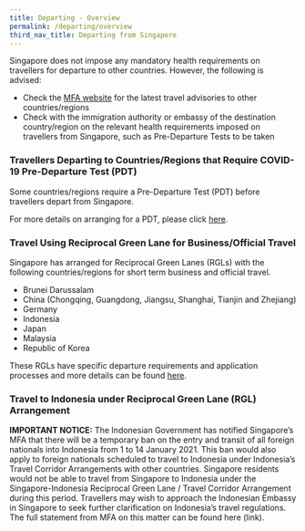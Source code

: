 ```yaml
---
title: Departing - Overview 
permalink: /departing/overview
third_nav_title: Departing from Singapore
---
```


Singapore does not impose any mandatory health requirements on travellers for departure to other countries. However, the following is advised:
- Check the <a href="https://www.mfa.gov.sg" target="_blank">MFA website</a> for the latest travel advisories to other countries/regions
- Check with the immigration authority or embassy of the destination country/region on the relevant health requirements imposed on travellers from Singapore, such as Pre-Departure Tests to be taken

### Travellers Departing to Countries/Regions that Require COVID-19 Pre-Departure Test (PDT)

Some countries/regions require a Pre-Departure Test (PDT) before travellers depart from Singapore. 

For more details on arranging for a PDT, please click [here](/health/pre-departure-test).

### Travel Using Reciprocal Green Lane for Business/Official Travel

Singapore has arranged for Reciprocal Green Lanes (RGLs) with the following countries/regions for short term business and official travel. 
- Brunei Darussalam
- China (Chongqing, Guangdong, Jiangsu, Shanghai, Tianjin and Zhejiang)
- Germany
- Indonesia
- Japan
- Malaysia
- Republic of Korea

These RGLs have specific departure requirements and application processes and more details can be found [here](/rgl/visiting-rgl-counterparts).

### Travel to Indonesia under Reciprocal Green Lane (RGL) Arrangement

**IMPORTANT NOTICE:** The Indonesian Government has notified Singapore’s MFA that there will be a temporary ban on the entry and transit of all foreign nationals into Indonesia from 1 to 14 January 2021. This ban would also apply to foreign nationals scheduled to travel to Indonesia under Indonesia’s Travel Corridor Arrangements with other countries. Singapore residents would not be able to travel from Singapore to Indonesia under the Singapore-Indonesia Reciprocal Green Lane / Travel Corridor Arrangement during this period. Travellers may wish to approach the Indonesian Embassy in Singapore to seek further clarification on Indonesia’s travel regulations. The full statement from MFA on this matter can be found here (link).
